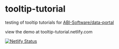 # tooltip-tutorial
testing of tooltip tutorials for [ABI-Software/data-portal](https://github.com/ABI-Software/data-portal)

view the demo at tooltip-tutorial.netlify.com

[![Netlify Status](https://api.netlify.com/api/v1/badges/cbe36b79-2310-4bce-b3ba-3a63d72d4f93/deploy-status)](https://app.netlify.com/sites/tooltip-tutorial/deploys)
